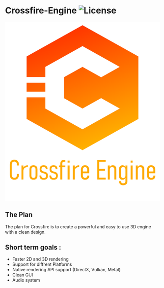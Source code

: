 # Crossfire-Engine ![License](https://img.shields.io/github/license/xdAbitur/Crossfire-Engine.svg)

![Crossfire-Engine](/Resources/Branding-Logo.png)

## The Plan

The plan for Crossfire is to create a powerful and easy to use 3D engine with a clean design.
## Short term goals :

- Faster 2D and 3D rendering
- Support for diffrent Platforms
- Native rendering API support (DirectX, Vulkan, Metal)
- Clean GUI
- Audio system
